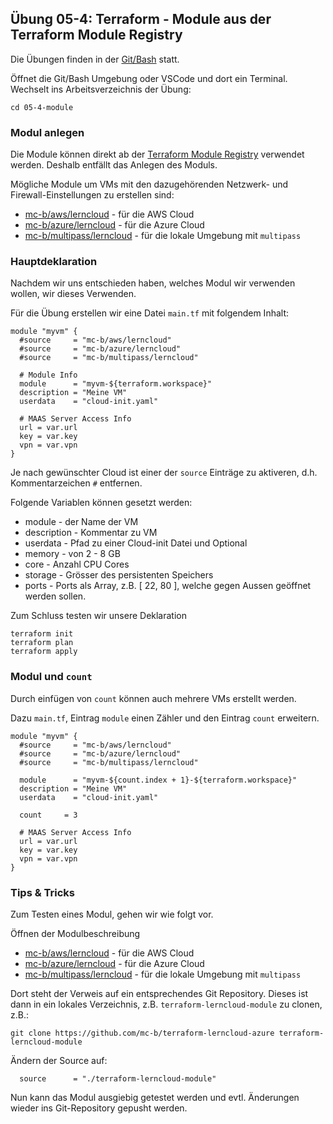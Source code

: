 ## Übung 05-4: Terraform - Module aus der Terraform Module Registry

Die Übungen finden in der [Git/Bash](https://git-scm.com/downloads) statt. 

Öffnet die Git/Bash Umgebung oder VSCode und dort ein Terminal. Wechselt ins Arbeitsverzeichnis der Übung:

    cd 05-4-module

### Modul anlegen

Die Module können direkt ab der [Terraform Module Registry](https://registry.terraform.io/browse/modules) verwendet werden. Deshalb entfällt das Anlegen des Moduls.

Mögliche Module um VMs mit den dazugehörenden Netzwerk- und Firewall-Einstellungen zu erstellen sind:

* [mc-b/aws/lerncloud](https://registry.terraform.io/modules/mc-b/aws/lerncloud/latest) - für die AWS Cloud
* [mc-b/azure/lerncloud](https://registry.terraform.io/modules/mc-b/azure/lerncloud/latest) - für die Azure Cloud
* [mc-b/multipass/lerncloud](https://registry.terraform.io/modules/mc-b/multipass/lerncloud/latest) - für die lokale Umgebung mit `multipass`
 
    
### Hauptdeklaration

Nachdem wir uns entschieden haben, welches Modul wir verwenden wollen, wir dieses Verwenden. 

Für die Übung erstellen wir eine Datei `main.tf` mit folgendem Inhalt:

    module "myvm" {
      #source     = "mc-b/aws/lerncloud"
      #source     = "mc-b/azure/lerncloud"
      #source     = "mc-b/multipass/lerncloud"
    
      # Module Info
      module      = "myvm-${terraform.workspace}"
      description = "Meine VM"
      userdata    = "cloud-init.yaml"
      
      # MAAS Server Access Info
      url = var.url
      key = var.key
      vpn = var.vpn      
    }
    
Je nach gewünschter Cloud ist einer der `source` Einträge zu aktiveren, d.h. Kommentarzeichen `#` entfernen.    

Folgende Variablen können gesetzt werden:
* module - der Name der VM
* description - Kommentar zu VM
* userdata - Pfad zu einer Cloud-init Datei
und Optional
* memory - von 2 - 8 GB
* core - Anzahl CPU Cores 
* storage - Grösser des persistenten Speichers
* ports - Ports als Array, z.B. [ 22, 80 ], welche gegen Aussen geöffnet werden sollen.

Zum Schluss testen wir unsere Deklaration

    terraform init
    terraform plan
    terraform apply   

### Modul und `count`

Durch einfügen von `count` können auch mehrere VMs erstellt werden.

Dazu `main.tf`, Eintrag `module` einen Zähler und den Eintrag `count` erweitern. 

    
    module "myvm" {
      #source     = "mc-b/aws/lerncloud"
      #source     = "mc-b/azure/lerncloud"
      #source     = "mc-b/multipass/lerncloud"
    
      module      = "myvm-${count.index + 1}-${terraform.workspace}"
      description = "Meine VM"
      userdata    = "cloud-init.yaml"
      
      count     = 3

      # MAAS Server Access Info
      url = var.url
      key = var.key
      vpn = var.vpn        
    }

### Tips & Tricks

Zum Testen eines Modul, gehen wir wie folgt vor.

Öffnen der Modulbeschreibung
* [mc-b/aws/lerncloud](https://registry.terraform.io/modules/mc-b/aws/lerncloud/latest) - für die AWS Cloud
* [mc-b/azure/lerncloud](https://registry.terraform.io/modules/mc-b/azure/lerncloud/latest) - für die Azure Cloud
* [mc-b/multipass/lerncloud](https://registry.terraform.io/modules/mc-b/multipass/lerncloud/latest) - für die lokale Umgebung mit `multipass`

Dort steht der Verweis auf ein entsprechendes Git Repository. Dieses ist dann in ein lokales Verzeichnis, z.B. `terraform-lerncloud-module` zu clonen, z.B.:

    git clone https://github.com/mc-b/terraform-lerncloud-azure terraform-lerncloud-module
    
Ändern der Source auf:    

      source      = "./terraform-lerncloud-module"
      
Nun kann das Modul ausgiebig getestet werden und evtl. Änderungen wieder ins Git-Repository gepusht werden.      


       